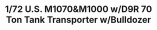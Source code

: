 ---
layout: product
title: "1/72 U.S.  M1070&M1000 w/D9R 70 Ton Tank Transporter w/Bulldozer"
price: "7000" 
desc: "Maketa"
img_path: "/assets/img/TAKO5002.webp"
brand: "N/A"
available: false
special_offer: false
new: false
soon: false
cat: "010000"
subcat: "010200"
subsubcat: "0N/A"
sifra: "TAKO5002"
popular: false
spec: false
---